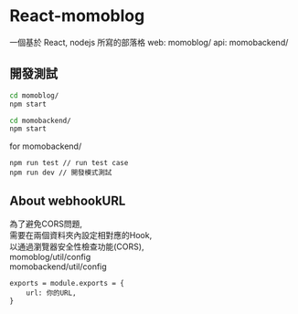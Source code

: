 # React-momoblog
一個基於 React, nodejs 所寫的部落格
web:
momoblog/
api:
momobackend/

## 開發測試
```bash
cd momoblog/
npm start
```
```bash
cd momobackend/
npm start
```

for momobackend/
```
npm run test // run test case
npm run dev // 開發模式測試
```

## About webhookURL
為了避免CORS問題, <br />
需要在兩個資料夾內設定相對應的Hook, <br />
以通過瀏覽器安全性檢查功能(CORS), <br />
momoblog/util/config <br />
momobackend/util/config <br />
```
exports = module.exports = {
    url: 你的URL,
}
```

